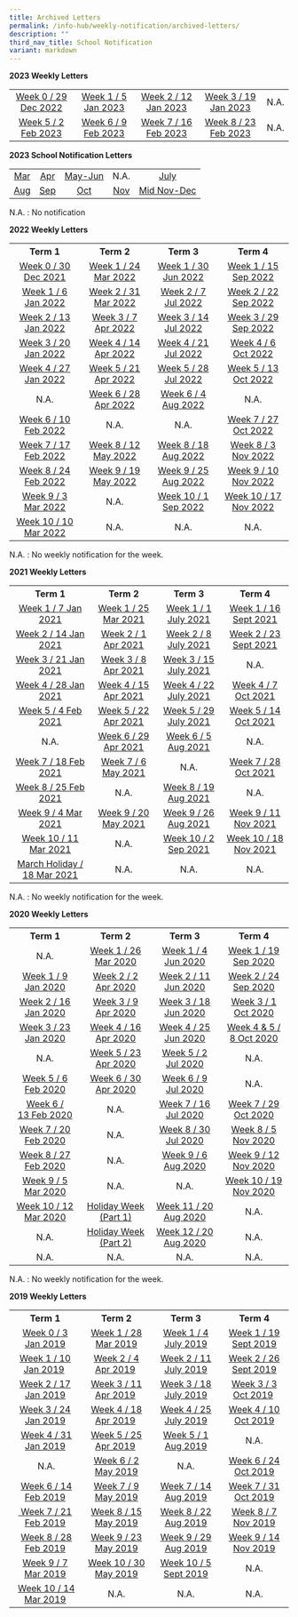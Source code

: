 ```yaml
---
title: Archived Letters
permalink: /info-hub/weekly-notification/archived-letters/
description: ""
third_nav_title: School Notification
variant: markdown
---
```

<p><strong>2023 Weekly Letters</strong></p>
<table>
<tbody>
<tr>
<td style="text-align: center;"><a href="https://drive.google.com/file/d/1VhV4Ac8Qwj_IzQXv0GEDmfUIHJJeitVu/view" target="_blank" rel="noopener">Week 0 / 29 Dec 2022</a></td>
<td style="text-align: center;"><a href="https://drive.google.com/file/d/1a8TDiUnzCCI-fdP3HCSuhpFhuguGiI5g/view" target="_blank" rel="noopener">Week 1 / 5 Jan 2023</a></td>
<td style="text-align: center;"><a href="https://drive.google.com/file/d/1labU3gWjR4goRjHlS2WUZly7-PDTVvk1/view" target="_blank" rel="noopener">Week 2 / 12 Jan 2023</a></td>
<td style="text-align: center;"><a href="https://drive.google.com/file/d/1kD16HdTrCLbSh-lpa_fSEf2UM57tb6KO/view?usp=sharing" target="_blank" rel="noopener">Week 3 / 19 Jan 2023</a></td>
<td style="text-align: center;">N.A.</td>
</tr>
<tr>
<td style="text-align: center;"><a href="https://drive.google.com/file/d/1gEbGsqJ6yWB4P009-vGmnR3xtc95pS5F/view?usp=sharing" target="_blank" rel="noopener">Week 5 / 2 Feb 2023</a></td>
<td style="text-align: center;"><a href="https://drive.google.com/file/d/1vd6CqUsPqAs2BTOVTkFP-8qHYLZABS74/view?usp=sharing" target="_blank" rel="noopener">Week 6 / 9 Feb 2023</a></td>
<td style="text-align: center;"><a href="https://drive.google.com/file/d/11oSj-tIHEfnyqgtRAxdd5EOcsXfUtnYu/view?usp=sharing" target="_blank" rel="noopener">Week 7 / 16 Feb 2023</a></td>
	<td style="text-align: center;"><a href="https://drive.google.com/file/d/1UzpI6nAMpbrUWAVSzvFN-3UxThk62nD0/view?usp=sharing" target="_blank" rel="noopener">Week 8 / 23 Feb 2023</a></td>
	<td style="text-align: center;">N.A.</td>
</tr>
</tbody>
</table>
<p><strong>2023 School Notification Letters</strong></p>
<table>
<tbody>
<tr>
<td style="text-align: center;"><a href="https://drive.google.com/file/d/1dMsDNeDEjSH2KcLJrSZlxHvzyySnPl8O/view?usp=sharing" target="_blank" rel="noopener">Mar</a></td>
<td style="text-align: center;"><a href="https://drive.google.com/file/d/1IONuFpxGe6Vn5x6ED0dhoWCyLfdwrQVs/view?usp=sharing" target="_blank" rel="noopener">Apr</a></td>
	<td style="text-align: center;"><a href="https://drive.google.com/file/d/1lKZrAmMfbobuoqOt66niP3RymsVsY3N8/view?usp=sharing" target="_blank" rel="noopener">May-Jun</a></td>
<td style="text-align: center;">N.A.</td>
<td style="text-align: center;"><a href="https://drive.google.com/file/d/13aD3uoR-PNO8AqlLOUFjAg2Q1gBcxHaE/view?usp=sharing" target="_blank" rel="noopener">July</a></td>
	</tr><tr>
<td style="text-align: center;"><a href="https://drive.google.com/file/d/1VNuOM5mIhTnpU1KMQKP9dd5r6hfpoOzp/view?usp=sharing" target="_blank" rel="noopener">Aug</a></td>
<td style="text-align: center;"><a href="https://drive.google.com/file/d/1PbbguhgRygH0rRAVL4g2BXiOPPakAi9C/view?usp=sharing" target="_blank" rel="noopener">Sep</a></td>
<td style="text-align: center;"><a href="https://drive.google.com/file/d/1fIivh93d45Gj8UCLNOjsA5DPVuGX7c8G/view?usp=sharing" target="_blank" rel="noopener">Oct</a></td>
	<td style="text-align: center;"><a href="https://drive.google.com/file/d/17yUvF2Cw8Qur93_IHvlI2OVs2nSj4j8e/view?usp=sharing" target="_blank" rel="noopener">Nov</a></td>
<td style="text-align: center;"><a href="https://drive.google.com/file/d/1c35yUD65BfJMxEh0hQWYab7-nxn2V1LV/view?usp=sharing" target="_blank" rel="noopener">Mid Nov-Dec</a></td>
	</tr>
</tbody>
</table>
<p>N.A. : No notification</p>
<p></p>
<p><strong>2022 Weekly Letters</strong></p>
<table>
<tbody>
<tr>
<th style="text-align: center;">Term 1</th>
<th style="text-align: center;">Term 2</th>
<th style="text-align: center;">Term 3</th>
<th style="text-align: center;">Term 4</th>
</tr>
<tr>
<td style="text-align: center;"><a href="https://drive.google.com/file/d/1KCcblnosz22n5xrLbWgRAyMx-royuc3X/view?usp=sharing" target="_blank" rel="noopener">Week 0 / 30 Dec 2021</a></td>
<td style="text-align: center;"><a href="https://drive.google.com/file/d/1J7azTXsOjMLtAeObW8ixs-R3vU02_Oa4/view?usp=sharing" target="_blank" rel="noopener">Week 1 / 24 Mar 2022</a></td>
<td style="text-align: center;"><a href="https://drive.google.com/file/d/1lColgWgO9rRLj1zuS1unt0Nj-wUbNQ0A/view?usp=sharing" target="_blank" rel="noopener">Week 1 / 30 Jun 2022</a></td>
<td style="text-align: center;"><a href="https://drive.google.com/file/d/17N_3m8Qd2V6DFGHUm8ZvuIdiGNfeduBo/view?usp=sharing" target="_blank" rel="noopener">Week 1 / 15 Sep 2022</a></td>
</tr>
<tr>
<td style="text-align: center;"><a href="https://drive.google.com/file/d/1km4JuuAx8Ed4j9UtBRQZS6aKd-nm_xfz/view?usp=sharing" target="_blank" rel="noopener">Week 1 / 6 Jan 2022</a></td>
<td style="text-align: center;"><a href="https://drive.google.com/file/d/1ef8JyeYzIMyvCkm-zB9_R_fiRGQH4Hmt/view?usp=sharing" target="_blank" rel="noopener">Week 2 / 31 Mar 2022</a></td>
<td style="text-align: center;"><a href="https://drive.google.com/file/d/1iOKlTzzNgJGdelqeQFjyhqfiBmRZs6uS/view?usp=sharing" target="_blank" rel="noopener">Week 2 / 7 Jul 2022</a></td>
<td style="text-align: center;"><a href="https://drive.google.com/file/d/1HAF1SzGXN950aQfRIF6DSolrvpXIRT6H/view?usp=sharing" target="_blank" rel="noopener">Week 2 / 22 Sep 2022</a></td>
</tr>
<tr>
<td style="text-align: center;"><a href="https://drive.google.com/file/d/1RK2kdOrpEnl5xaJUWYKeS-WNwsFZT0Sk/view?usp=sharing" target="_blank" rel="noopener">Week 2 / 13 Jan 2022</a></td>
<td style="text-align: center;"><a href="https://drive.google.com/file/d/1M32Y0J-RTII54cjZ55xV33-YnzPUx5Oq/view?usp=sharing" target="_blank" rel="noopener">Week 3 / 7 Apr 2022</a></td>
<td style="text-align: center;"><a href="https://drive.google.com/file/d/1ehuZu_OCT5gEG-XDpYLv5Qfztwz7KaO2/view?usp=sharing" target="_blank" rel="noopener">Week 3 / 14 Jul 2022</a></td>
<td style="text-align: center;"><a href="https://drive.google.com/file/d/1ivQWX_UfIoX_HhF8Vg-2adccgPEYISBZ/view?usp=sharing" target="_blank" rel="noopener">Week 3 / 29 Sep 2022</a></td>
</tr>
<tr>
<td style="text-align: center;"><a href="https://drive.google.com/file/d/1l3n8yUZE85_Lu7i0lONzUh3-MY06_lj6/view?usp=sharing" target="_blank" rel="noopener">Week 3 / 20 Jan 2022</a></td>
<td style="text-align: center;"><a href="https://drive.google.com/file/d/1K1zN9cDdYfl8L0T9LXf5GChQNbiNNyGl/view?usp=sharing" target="_blank" rel="noopener">Week 4 / 14 Apr 2022</a></td>
<td style="text-align: center;"><a href="https://drive.google.com/file/d/18vxVHKOTFKx37kaVX6pElRzVmIscd0Kq/view?usp=sharing" target="_blank" rel="noopener">Week 4 / 21 Jul 2022</a></td>
<td style="text-align: center;"><a href="https://drive.google.com/file/d/1FLxQE-PqOE21XXXeneOzarRJkoWZLfQp/view?usp=sharing" target="_blank" rel="noopener">Week 4 / 6 Oct 2022</a></td>
</tr>
<tr>
<td style="text-align: center;"><a href="https://drive.google.com/file/d/13fmxNzAqtHlgqjDUQ_7mNMHU33pd9zx8/view?usp=sharing" target="_blank" rel="noopener">Week 4 / 27 Jan 2022</a></td>
<td style="text-align: center;"><a href="https://drive.google.com/file/d/1iDZm4uUd5bQQUuhs_Si74-x7LHu_QllL/view?usp=sharing" target="_blank" rel="noopener">Week 5 / 21 Apr 2022</a></td>
<td style="text-align: center;"><a href="https://drive.google.com/file/d/1r54PDng_d8JHeW3ECL6pboyZjARhnUns/view?usp=sharing" target="_blank" rel="noopener">Week 5 / 28 Jul 2022</a></td>
<td style="text-align: center;"><a href="https://drive.google.com/file/d/1pv0P0DMqKiKPi77emgHQ1jznhSC42R11/view?usp=sharing" target="_blank" rel="noopener">Week 5 / 13 Oct 2022</a></td>
</tr>
<tr>
<td style="text-align: center;">N.A.</td>
<td style="text-align: center;"><a href="https://drive.google.com/file/d/1akIJ5cAis8HLBTuMwpe6u7QbrKZstd7U/view?usp=sharing" target="_blank" rel="noopener">Week 6 / 28 Apr 2022</a></td>
<td style="text-align: center;"><a href="https://drive.google.com/file/d/1M6UlwSfHAQUvkmgkcIiCoru-XgGWzYuS/view?usp=sharing" target="_blank" rel="noopener">Week 6 / 4 Aug 2022</a></td>
<td style="text-align: center;">N.A.</td>
</tr>
<tr>
<td style="text-align: center;"><a href="https://drive.google.com/file/d/1eaPKrEu8CmbIx7TwTH2ARAdwIXYDamKS/view?usp=sharing" target="_blank" rel="noopener">Week 6 / 10 Feb 2022</a></td>
<td style="text-align: center;">N.A.</td>
<td style="text-align: center;">N.A.</td>
<td style="text-align: center;"><a href="https://drive.google.com/file/d/1S-BVeIwsRAbKLp0oseKPokDCwNV4ty2n/view?usp=sharing" target="_blank" rel="noopener">Week 7 / 27 Oct 2022</a></td>
</tr>
<tr>
<td style="text-align: center;"><a href="https://drive.google.com/file/d/1zQX4QIwNQk2jSbpKXqufP2XGeXXf88Ld/view?usp=sharing" target="_blank" rel="noopener">Week 7 / 17 Feb 2022</a></td>
<td style="text-align: center;"><a href="https://drive.google.com/file/d/1mH7SJgNKiBl0jRsAx0fAL6QiU8m1DUJq/view?usp=sharing" target="_blank" rel="noopener">Week 8 / 12 May 2022</a></td>
<td style="text-align: center;"><a href="https://drive.google.com/file/d/1Ujz8KibUbp3IrXy9bXpn4UxjOBkmoBc2/view?usp=sharing" target="_blank" rel="noopener">Week 8 / 18 Aug 2022</a></td>
<td style="text-align: center;"><a href="https://drive.google.com/file/d/1TC-0J6EgosBkacPHn5KXxWWQG0nc8xnT/view?usp=sharing" target="_blank" rel="noopener">Week 8 / 3 Nov 2022</a></td>
</tr>
<tr>
<td style="text-align: center;"><a href="https://drive.google.com/file/d/1hO4vRPg1WPpyaNCmHe3mIVjn3oTeRrFz/view?usp=sharing" target="_blank" rel="noopener">Week 8 / 24 Feb 2022</a></td>
<td style="text-align: center;"><a href="https://drive.google.com/file/d/1BmqzeEqNgdqhWK4-PyJRaHlnwQBl7NkF/view?usp=sharing" target="_blank" rel="noopener">Week 9 / 19 May 2022</a></td>
<td style="text-align: center;"><a href="https://drive.google.com/file/d/16EXP8k9aLSxNTi-DlLcqpIpGXj2Y2q4x/view?usp=sharing" target="_blank" rel="noopener">Week 9 / 25 Aug 2022</a></td>
<td style="text-align: center;"><a href="https://drive.google.com/file/d/1mY8SrtNXgfYVcXKzEEPYsIRbWUEuRQzH/view?usp=sharing" target="_blank" rel="noopener">Week 9 / 10 Nov 2022</a><br><u></u></td>
</tr>
<tr>
<td style="text-align: center;"><a href="https://drive.google.com/file/d/18yMRDho90jjr3CKzJzePdWKshYwJKOuv/view?usp=sharing" target="_blank" rel="noopener">Week 9 / 3 Mar 2022</a></td>
<td style="text-align: center;">N.A.</td>
<td style="text-align: center;"><a href="https://drive.google.com/file/d/1cgtVuotkaIRD_RjqM_YErM5cTh7IhRQH/view?usp=sharing" target="_blank" rel="noopener">Week 10 / 1 Sep 2022</a></td>
<td style="text-align: center;"><a href="https://drive.google.com/file/d/1Jn1CIIZ6WW_RxAe8thUCMBeDt_t5P4Io/view?usp=sharing" target="_blank" rel="noopener">Week 10 / 17 Nov 2022</a></td>
</tr>
<tr>
<td style="text-align: center;"><a href="https://drive.google.com/file/d/1sm_hhg2VcI9GgNZzaLz9crlgpFmmIxvP/view?usp=sharing" target="_blank" rel="noopener">Week 10 / 10 Mar 2022</a></td>
<td style="text-align: center;">N.A.</td>
<td style="text-align: center;">N.A.</td>
<td style="text-align: center;">N.A.</td>
</tr>
</tbody>
</table>
<p>N.A. : No weekly notification for the week.</p>
<p></p>
<strong>2021 Weekly Letters</strong>
<div>
<table>
<tbody>
<tr>
<th style="text-align: center;">Term 1</th>
<th style="text-align: center;">Term 2</th>
<th style="text-align: center;">Term 3</th>
<th style="text-align: center;">Term 4</th>
</tr>
<tr>
<td style="text-align: center;"><a href="https://drive.google.com/file/d/1TwDjUehKiOJGsphIW_Jy_RMGvTMH8K8G/view?usp=sharing" target="_blank" rel="noopener">Week 1 / 7 Jan 2021</a></td>
<td style="text-align: center;"><a href="https://drive.google.com/file/d/1lE411ytkYnBVk4o2P_-CnIgc4Tufsa6W/view?usp=sharing" target="_blank" rel="noopener">Week 1 / 25 Mar 2021</a></td>
<td style="text-align: center;"><a href="https://drive.google.com/file/d/1D2Rbcan_4H2KXBuRsxOkc5v1dp0pSpcl/view?usp=sharing" target="_blank" rel="noopener">Week 1 / 1 July 2021</a></td>
<td style="text-align: center;"><a href="https://drive.google.com/file/d/1Fx98J08Chx1TISZIbJa3IQMchvRi0_sN/view?usp=sharing" target="_blank" rel="noopener">Week 1 / 16 Sept 2021</a></td>
</tr>
<tr>
<td style="text-align: center;"><a href="https://drive.google.com/file/d/1xVPdbmD1YFhU6UcdjcYhl-GKuxvzn9WN/view?usp=sharing" target="_blank" rel="noopener">Week 2 / 14 Jan 2021</a></td>
<td style="text-align: center;"><a href="https://drive.google.com/file/d/1hJEVy33E0T3yiqNZiRAk-WJZpyETeoZt/view?usp=sharing" target="_blank" rel="noopener">Week 2 / 1 Apr 2021</a></td>
<td style="text-align: center;"><a href="https://drive.google.com/file/d/19_W2ujum6MOC3f_r9zryIXxFas4RaPs4/view?usp=sharing" target="_blank" rel="noopener">Week 2 / 8 July 2021</a></td>
<td style="text-align: center;"><a href="https://drive.google.com/file/d/1Sb1gquU87MVwhVhv1cCdHyheZdgijVKQ/view?usp=sharing" target="_blank" rel="noopener">Week 2 / 23 Sept 2021</a></td>
</tr>
<tr>
<td style="text-align: center;"><a href="https://drive.google.com/file/d/1_LLK6lrVsQLGVdRtCCM7wiSdgcyBWfLE/view?usp=sharing" target="_blank" rel="noopener">Week 3 / 21 Jan 2021</a></td>
<td style="text-align: center;"><a href="https://drive.google.com/file/d/19kPDEziR9SvjAhCQow66qA-Bmt-VUqeK/view?usp=sharing" target="_blank" rel="noopener">Week 3 / 8 Apr 2021</a></td>
<td style="text-align: center;"><a href="https://drive.google.com/file/d/1pLqqLvCzpTXqcJhoZY_W-LJgslu1xJpe/view?usp=sharing" target="_blank" rel="noopener">Week 3 / 15 July 2021</a></td>
<td style="text-align: center;">N.A.</td>
</tr>
<tr>
<td style="text-align: center;"><a href="https://drive.google.com/file/d/19HZfdZKjtgR68GhzvoshzouJGrY1lS9K/view?usp=sharing" target="_blank" rel="noopener">Week 4 / 28 Jan 2021</a></td>
<td style="text-align: center;"><a href="https://drive.google.com/file/d/1oQeKwEK9ukZb07sC8GHILv6HYC-Q1kVd/view?usp=sharing" target="_blank" rel="noopener">Week 4 / 15 Apr 2021</a></td>
<td style="text-align: center;"><a href="https://drive.google.com/file/d/1NjbszmKpbY8SOaV46u8U2mILykqxLBVj/view?usp=sharing" target="_blank" rel="noopener">Week 4 / 22 July 2021</a></td>
<td style="text-align: center;"><a href="https://drive.google.com/file/d/1Lf3bYnQDa58dv9AaaCpaunx_ofGfsCVy/view?usp=sharing" target="_blank" rel="noopener">Week 4 / 7 Oct 2021</a></td>
</tr>
<tr>
<td style="text-align: center;"><a href="https://drive.google.com/file/d/1Kl_4m_f-v-vkJA9hJyb2Io2EWqdPegKT/view?usp=sharing" target="_blank" rel="noopener">Week 5 / 4 Feb 2021</a></td>
<td style="text-align: center;"><a href="https://drive.google.com/file/d/1_s5km5dd-OSzKSH2RXZLvkHcbdXW076N/view?usp=sharing" target="_blank" rel="noopener">Week 5 / 22 Apr 2021</a></td>
<td style="text-align: center;"><a href="https://drive.google.com/file/d/1Im1vX24qVyRJ3hfYMlpnfSU36krunsCX/view?usp=sharing" target="_blank" rel="noopener">Week 5 / 29 July 2021</a></td>
<td style="text-align: center;"><a href="https://drive.google.com/file/d/1eBvJOI06pqcgDw_N2pn2u15y5pxkjMJH/view?usp=sharing" target="_blank" rel="noopener">Week 5 / 14 Oct 2021</a></td>
</tr>
<tr>
<td style="text-align: center;">N.A.</td>
<td style="text-align: center;"><a href="https://drive.google.com/file/d/1ovbWKUNgN5iWAJ0VhEkE5fTSBuWZEvK1/view?usp=sharing" target="_blank" rel="noopener">Week 6 / 29 Apr 2021</a></td>
<td style="text-align: center;"><a href="https://drive.google.com/file/d/1Wb9gCRTkfQ-PQcXwNixH6I_Ws3zKJtiG/view?usp=sharing" target="_blank" rel="noopener">Week 6 / 5 Aug 2021</a></td>
<td style="text-align: center;">N.A.</td>
</tr>
<tr>
<td style="text-align: center;"><a href="https://drive.google.com/file/d/1l6wu8PuKUB-a_OrnWgbBEkpjb9xTZmFP/view?usp=sharing" target="_blank" rel="noopener">Week 7 / 18 Feb 2021</a></td>
<td style="text-align: center;"><a href="https://drive.google.com/file/d/1yfS3zqVfbyHTbuWr-7GeHOJc4dG3zSbg/view?usp=sharing" target="_blank" rel="noopener">Week 7 / 6 May 2021</a></td>
<td style="text-align: center;">N.A.</td>
<td style="text-align: center;"><a href="https://drive.google.com/file/d/1BhCsr_DGOU1TGt3jKbc2G0JVvbHVUV7G/view?usp=sharing" target="_blank" rel="noopener">Week 7 / 28 Oct 2021</a></td>
</tr>
<tr>
<td style="text-align: center;"><a href="https://drive.google.com/file/d/1a2GBI6pEE-VQlTaysVrrAfAuF5ZcaSNn/view?usp=sharing" target="_blank" rel="noopener">Week 8 / 25 Feb 2021</a></td>
<td style="text-align: center;">N.A.</td>
<td style="text-align: center;"><a href="https://drive.google.com/file/d/1OI3AibAJKvN6a4fJSgKGE_BefBlaY0gz/view?usp=sharing" target="_blank" rel="noopener">Week 8 / 19 Aug 2021</a></td>
<td style="text-align: center;">N.A.</td>
</tr>
<tr>
<td style="text-align: center;"><a href="https://drive.google.com/file/d/1jbwubXcoqQ_5NCaWSf77U3HLyTLdQllo/view?usp=sharing" target="_blank" rel="noopener">Week 9 / 4 Mar 2021</a></td>
<td style="text-align: center;"><a href="https://drive.google.com/file/d/1csOSh-rTDZLlNPsjvbAzmQ0EzxpV20Ff/view?usp=sharing" target="_blank" rel="noopener">Week 9 / 20 May 2021</a></td>
<td style="text-align: center;"><a href="https://drive.google.com/file/d/15j2Z6Nnt1__ziq4WIiP-58-L-JxVZ1gK/view?usp=sharing" target="_blank" rel="noopener">Week 9 / 26 Aug 2021</a></td>
<td style="text-align: center;"><a href="https://drive.google.com/file/d/1fb3aB8CP0H5c1TF2FG-pB6uadNPfLy7s/view?usp=sharing" target="_blank" rel="noopener">Week 9 / 11 Nov 2021</a><br><u></u></td>
</tr>
<tr>
<td style="text-align: center;"><a href="https://drive.google.com/file/d/11tuHB07gMyLc5J8EhhuhY4yJaz1dFaRO/view?usp=sharing" target="_blank" rel="noopener">Week 10 / 11 Mar 2021</a></td>
<td style="text-align: center;">N.A.</td>
<td style="text-align: center;"><a href="https://drive.google.com/file/d/1xCMvMVugHxJ6_WF6ToMxhVgiQl9PwLqy/view?usp=sharing" target="_blank" rel="noopener">Week 10 / 2 Sep 2021</a></td>
<td style="text-align: center;"><a href="https://drive.google.com/file/d/1Zn_0BqPHogryvgvuy1bNQgz5z8GVRzVS/view?usp=sharing" target="_blank" rel="noopener">Week 10 / 18 Nov 2021</a></td>
</tr>
<tr>
<td style="text-align: center;"><a href="https://drive.google.com/file/d/1kGKv-peW11gE8xMFFh3NhoavWtuOOCFc/view?usp=sharing" target="_blank" rel="noopener">March Holiday / 18 Mar 2021</a></td>
<td style="text-align: center;">N.A.</td>
<td style="text-align: center;">N.A.</td>
<td style="text-align: center;">N.A.</td>
</tr>
</tbody>
</table>
<p>N.A. : No weekly notification for the week.</p>
</div>
<p></p>
<strong>2020 Weekly Letters</strong>
<div>
<table>
<tbody>
<tr>
<th style="text-align: center;">Term 1</th>
<th style="text-align: center;">Term 2</th>
<th style="text-align: center;">Term 3</th>
<th style="text-align: center;">Term 4</th>
</tr>
<tr>
<td style="text-align: center;">N.A.</td>
<td style="text-align: center;"><a href="https://drive.google.com/file/d/1LVadMYwbhX4diTSBm1CVKefxCJG1V16R/view?usp=sharing" target="">Week 1 / 26 Mar 2020</a></td>
<td style="text-align: center;"><a href="https://drive.google.com/file/d/1ygxjr2dFK2sisQ0G-niDEZuStuk_zENz/view?usp=sharing" target="">Week 1 / 4 Jun 2020</a></td>
<td style="text-align: center;"><a href="https://drive.google.com/file/d/1-RVJ6ow-NquF_SBUbyu8KZnWPfWv1Zqx/view?usp=sharing" target="">Week 1 / 19 Sep 2020</a></td>
</tr>
<tr>
<td style="text-align: center;"><a href="https://drive.google.com/file/d/1j1SEoRClGz9NzlfZ3QFmsdrwbSQh1edK/view?usp=sharing" target="">Week 1 / 9 Jan 2020</a></td>
<td style="text-align: center;"><a href="https://drive.google.com/file/d/18b8_9VRr26v2pgpV1i-DwjlyBJtbBS77/view?usp=sharing" target="">Week 2 / 2 Apr 2020</a></td>
<td style="text-align: center;"><a href="https://drive.google.com/file/d/1yRXus9YMYPHbJ_bUsWtN-3hF9lBeRHCG/view?usp=sharing" target="">Week 2 / 11 Jun 2020</a></td>
<td style="text-align: center;"><a href="https://drive.google.com/file/d/1ScW3gkIQbJOIdHiPqfsgi824Ible3ifV/view?usp=sharing" target="">Week 2 / 24 Sep 2020</a></td>
</tr>
<tr>
<td style="text-align: center;"><a href="https://drive.google.com/file/d/1qr1S13x2qQaRz6lMuOwa3Gg1WCHRfnp2/view?usp=sharing" target="">Week 2 / 16 Jan 2020</a></td>
<td style="text-align: center;"><a href="https://drive.google.com/file/d/1uRZh5AtcJaXvKfKQKjbVNBBv3cs4oHH0/view?usp=sharing" target="">Week 3 / 9 Apr 2020</a></td>
<td style="text-align: center;"><a href="https://drive.google.com/file/d/1sYgGn5wsm5SYbFoXRRGzNtPQXVerPRu8/view?usp=sharing" target="">Week 3 / 18 Jun 2020</a></td>
<td style="text-align: center;"><a href="https://drive.google.com/file/d/17ox09M_cB8b5ODebPFT1iGJlItogdxWn/view?usp=sharing" target="">Week 3 / 1 Oct 2020</a></td>
</tr>
<tr>
<td style="text-align: center;"><a href="https://drive.google.com/file/d/1vvHN51wSc7ZGsoCMKg1Kbr2UKhAkxeJf/view?usp=sharing" target="">Week 3 / 23 Jan 2020</a></td>
<td style="text-align: center;"><a href="https://drive.google.com/file/d/1FiLKG4MZNq5N3d2FN1iNiC1vfSpZKSgv/view?usp=sharing" target="">Week 4 / 16 Apr 2020</a></td>
<td style="text-align: center;"><a href="https://drive.google.com/file/d/1ABduO2L0ip-tS9aQmg50J57U1TwlTRsW/view?usp=sharing" target="">Week 4 / 25 Jun 2020</a></td>
<td style="text-align: center;"><a href="https://drive.google.com/file/d/1oaj63htXcagOdr7mH7n3WL7YLP9jF588/view?usp=sharing" target="">Week 4 &amp; 5 / 8 Oct 2020</a></td>
</tr>
<tr>
<td style="text-align: center;">N.A.</td>
<td style="text-align: center;"><a href="https://drive.google.com/file/d/1Cq4k2zF65DgqIWgLFqVUvjqRsza7-0ZJ/view?usp=sharing" target="">Week 5 / 23 Apr 2020</a></td>
<td style="text-align: center;"><a href="https://drive.google.com/file/d/1ZAMoVwpqjkP-AAO9C0Ey3fcKb0DDyiJg/view?usp=sharing" target="">Week 5 / 2 Jul 2020</a></td>
<td style="text-align: center;">N.A.</td>
</tr>
<tr>
<td style="text-align: center;"><a href="https://drive.google.com/file/d/1LaBem8mNhEbXemKtVMuKzghLKOWmPPXs/view?usp=sharing" target="">Week 5 / 6 Feb 2020</a></td>
<td style="text-align: center;"><a href="https://drive.google.com/file/d/1HWfDcdv20Y8GPApg2Q46XwYjNYqgvXRo/view?usp=sharing" target="">Week 6 / 30 Apr 2020</a></td>
<td style="text-align: center;"><a href="https://drive.google.com/file/d/1O9si7kuE1-HWIITi6fBYTom-g_-akOnB/view?usp=sharing" target="">Week 6 / 9 Jul 2020</a></td>
<td style="text-align: center;">N.A.</td>
</tr>
<tr>
<td style="text-align: center;"><a href="https://drive.google.com/file/d/19zLY8ipAAhUsaw-ovQTREaMwRwAX9jmF/view?usp=sharing" target="">Week 6 / 13&nbsp;Feb 2020</a></td>
<td style="text-align: center;">N.A.</td>
<td style="text-align: center;"><a href="https://drive.google.com/file/d/1-LudVSr62QNmvw_1m3fhEMMGymcMLnsY/view?usp=sharing" target="">Week 7 / 16 Jul 2020</a></td>
<td style="text-align: center;"><a href="https://drive.google.com/file/d/18cYX4CuPml400JXEldQlDVvNVqUu253N/view?usp=sharing" target="">Week 7 / 29 Oct 2020</a></td>
</tr>
<tr>
<td style="text-align: center;"><a href="https://drive.google.com/file/d/1Wt_nJO5fUZIyDqMJWrzTDyDW_HDGz2T0/view?usp=sharing" target="">Week 7 / 20 Feb 2020</a></td>
<td style="text-align: center;">N.A.</td>
<td style="text-align: center;"><a href="https://drive.google.com/file/d/1U0c-gv-boO7qDDiSQ96-0I0nvYLz-CUm/view?usp=sharing" target="">Week 8 / 30 Jul 2020</a></td>
<td style="text-align: center;"><a href="https://drive.google.com/file/d/1wqnj6CRUHI5lMZTRuip80oM3EHBtV1bR/view?usp=sharing" target="">Week 8 / 5 Nov 2020</a></td>
</tr>
<tr>
<td style="text-align: center;"><a href="https://drive.google.com/file/d/1N4cJPcCnnWFvSZzh5e7xkOs3JZlB8pmo/view?usp=sharing" target="">Week 8 / 27 Feb 2020</a></td>
<td style="text-align: center;">N.A.</td>
<td style="text-align: center;"><a href="https://drive.google.com/file/d/1ynGWyCL7hSs0RusTkZA9KDjd8e7EdxtO/view?usp=sharing" target="">Week 9 / 6 Aug 2020</a></td>
<td style="text-align: center;"><a href="https://drive.google.com/file/d/1b6r320-ZkAqNv5zabd5_jhrURFhUlNiF/view?usp=sharing" target="">Week 9 / 12 Nov 2020</a><br><u></u></td>
</tr>
<tr>
<td style="text-align: center;"><a href="https://drive.google.com/file/d/1ScsT-vzulegX7ianeYzx77DAUlpFqWT6/view?usp=sharing" target="">Week 9 / 5 Mar 2020</a></td>
<td style="text-align: center;">N.A.</td>
<td style="text-align: center;">N.A.</td>
<td style="text-align: center;"><a href="https://drive.google.com/file/d/1sMUXNqr_UBEN69eU_rbn8dYuBIAzkHKW/view?usp=sharing" target="">Week 10 / 19 Nov 2020</a></td>
</tr>
<tr>
<td style="text-align: center;"><a href="https://drive.google.com/file/d/1_QwKgThEsPH_ar6g1bCs3CQsxUKfumQB/view?usp=sharing" target="">Week 10 / 12 Mar 2020</a></td>
<td style="text-align: center;"><a href="https://drive.google.com/file/d/1f78MjAb6fQ26OtE3uHrW1Ad9s84YFtcu/view?usp=sharing" target="">Holiday Week (Part 1)</a></td>
<td style="text-align: center;"><a href="https://drive.google.com/file/d/1zpfu9LhKGTFTnjK-UZaXVwBRnz_DVA8A/view?usp=sharing" target="">Week 11 / 20 Aug 2020</a></td>
<td style="text-align: center;">N.A.</td>
</tr>
<tr>
<td style="text-align: center;">N.A.</td>
<td style="text-align: center;"><a href="https://drive.google.com/file/d/1_dxGmmg2kCrJ0h3zzqJJiMbOUMj_vm3M/view?usp=sharing" target="">Holiday Week (Part 2)</a></td>
<td style="text-align: center;"><a href="https://drive.google.com/file/d/1-syj3b3Gyt1k-l3SEpdz809UXVTlChjR/view?usp=sharing" target="">Week 12 / 20 Aug 2020</a></td>
<td style="text-align: center;">N.A.</td>
</tr>
<tr>
<td style="text-align: center;">N.A.</td>
<td style="text-align: center;">N.A.</td>
<td style="text-align: center;">N.A.</td>
<td style="text-align: center;">N.A.</td>
</tr>
</tbody>
</table>
<p>N.A. : No weekly notification for the week.</p>
</div>
<p></p>
<strong>2019 Weekly Letters</strong>
<div>
<table>
<tbody>
<tr>
<th style="text-align: center;">Term 1</th>
<th style="text-align: center;">Term 2</th>
<th style="text-align: center;">Term 3</th>
<th style="text-align: center;">Term 4</th>
</tr>
<tr>
<td style="text-align: center;"><a href="https://drive.google.com/drive/folders/1sEcMuDeQQqKugW8fL4LXv_m_LzlNqsGi?usp=sharing" target="">Week 0 / 3 Jan 2019</a>
</td>
<td style="text-align: center;"><a href="https://drive.google.com/file/d/1PGAMKTkQdKjKZTWnFwvdVvjr_MmZhXdt/view?usp=sharing" target="">Week 1 / 28 Mar 2019</a></td>
<td style="text-align: center;"><a href="https://drive.google.com/file/d/1z298xYfN-kb_WzuptC3rGCmHm1Fi01fN/view?usp=sharing" target="">Week 1 / 4 July 2019</a><u></u></td>
<td style="text-align: center;"><a href="https://drive.google.com/file/d/1jyuZwKpUNTPJN26lXT2ervoWcMFRPWHp/view?usp=sharing" target="">Week 1 / 19 Sept 2019</a></td>
</tr>
<tr>
<td style="text-align: center;"><a href="https://drive.google.com/file/d/1Zn-EhyjT1V6sUieP6JhRoE4JzN3gW2JQ/view?usp=sharing" target="">Week 1 / 10 Jan 2019</a>&nbsp;</td>
<td style="text-align: center;"><a href="https://drive.google.com/file/d/1HYmcJKLhnr0CFCAI2KaDeIHlxJxx9wou/view?usp=sharing" target="">Week 2 / 4 Apr 2019</a>&nbsp;</td>
<td style="text-align: center;"><a href="https://drive.google.com/file/d/1d418SbzBvw3CcW9mcX2-IrzM9niHX66O/view?usp=sharing" target="">Week 2 / 11 July 2019</a></td>
<td style="text-align: center;"><a href="https://drive.google.com/file/d/1Wb5v_oH2k4-LVX393-38PlCyzlkrfwYz/view?usp=sharing" target="">Week 2 / 26 Sept 2019</a></td>
</tr>
<tr>
<td style="text-align: center;"><a href="https://drive.google.com/file/d/1AKl0gC0NdtU6xL__wHGu8dWuBfVDYbjA/view?usp=sharing" target="">Week 2 / 17 Jan 2019</a><u></u></td>
<td style="text-align: center;"><a href="https://drive.google.com/file/d/1NnPAD6xVuCc82RtFfapdnZrETWZgBekv/view?usp=sharing" target="">Week 3 / 11 Apr 2019</a>&nbsp;</td>
<td style="text-align: center;"><a href="https://drive.google.com/file/d/1ERPvi57Yql-HBBofMTF7xjP0H3AVNblK/view?usp=sharing" target="">Week 3 / 18 July 2019</a><u></u></td>
<td style="text-align: center;"><a href="https://drive.google.com/file/d/1gOF52ijSisGVl3X0ygVgVxZVRCYBl4ew/view?usp=sharing" target="">Week 3 / 3 Oct 2019</a>&nbsp;</td>
</tr>
<tr>
<td style="text-align: center;"><a href="https://drive.google.com/file/d/1i9KzMyAtgJ_ru2HVjwvxTKZkv2HKwWOo/view?usp=sharing" target="">Week 3 / 24 Jan 2019</a></td>
<td style="text-align: center;"><a href="https://drive.google.com/file/d/1oKwB3TGi8-PjE6AhUwngpNDRH02Kb2iy/view?usp=sharing" target="">Week 4 / 18 Apr 2019</a>&nbsp;</td>
<td style="text-align: center;"><a href="https://drive.google.com/file/d/1eo2w-fpT2Ydgh9hpEl9pLvqtu5wvCfz6/view?usp=sharing" target="">Week 4 / 25 July 2019</a></td>
<td style="text-align: center;"><a href="https://drive.google.com/file/d/16X8bo72nn31rrm4BUqLq_nYqJuCPwFGW/view?usp=sharing" target="">Week 4 / 10 Oct 2019</a></td>
</tr>
<tr>
<td style="text-align: center;">&nbsp;<a href="https://drive.google.com/file/d/1B6pBGCB9rBtRlrkcfQnNuxWewJOJx6PM/view?usp=sharing" target="">Week 4 / 31 Jan 2019</a></td>
<td style="text-align: center;"><a href="https://drive.google.com/file/d/1t8kkNvqiJCBuxzYT0_yjGe2rDzA9Z0Dv/view?usp=sharing" target="">Week 5 / 25 Apr 2019</a>&nbsp;</td>
<td style="text-align: center;"><a href="https://drive.google.com/file/d/1Kj-SYUIWqr59qy90G1UQlf9ZdsnFBsgI/view?usp=sharing" target="">Week 5 / 1 Aug 2019<u></u></a></td>
<td style="text-align: center;">N.A.</td>
</tr>
<tr>
<td style="text-align: center;">&nbsp;N.A.</td>
<td style="text-align: center;"><a href="https://drive.google.com/file/d/1bOH0GEKpkC5e7hyNJ-1u3BzgSmj3wz08/view?usp=sharing" target="">Week 6 / 2 May 2019</a></td>
<td style="text-align: center;">N.A.</td>
<td style="text-align: center;"><a href="https://drive.google.com/file/d/1lmzpC8i6j6_eLt9kGr-KEl49G5jntRtC/view?usp=sharing" target="">Week 6 / 24 Oct 2019</a></td>
</tr>
<tr>
<td style="text-align: center;">&nbsp;<a href="https://drive.google.com/file/d/1_kwOPMNM-CNGyEplQvA-16CfB8EiGWXn/view?usp=sharing" target="">Week 6 / 14 Feb 2019</a></td>
<td style="text-align: center;"><a href="https://drive.google.com/file/d/1TS9EkNuDgvBdv_oXrBISNweoLDB9ulo7/view?usp=sharing" target="">Week 7 / 9 May 2019</a></td>
<td style="text-align: center;"><a href="https://drive.google.com/file/d/1igv4beCmpOELtBqYyjDc8BIhTyUrDnOj/view?usp=sharing" target="">Week 7 / 14 Aug 2019</a></td>
<td style="text-align: center;"><a href="https://drive.google.com/file/d/1tpmvuXkA5x4mJi2CIglp1GVNiHrdZGtI/view?usp=sharing" target="">Week 7 / 31 Oct 2019</a></td>
</tr>
<tr>
<td style="text-align: center;"><a href="https://drive.google.com/file/d/1kFTtChFlCXNSHIce2NPdxd7uT6f99f8q/view?usp=sharing" target="">&nbsp;Week 7 / 21 Feb 2019</a></td>
<td style="text-align: center;"><a href="https://drive.google.com/drive/folders/1-Hurk8g08CbdT29Wae4AtEau7A6ZcZMg?usp=sharing" target="">Week 8 / 15 May 2019</a></td>
<td style="text-align: center;"><a href="https://drive.google.com/file/d/1BVh5275iFEAAJ1kMfNFG7v6WUDve_jQY/view?usp=sharing" target="">Week 8 / 22 Aug 2019</a></td>
<td style="text-align: center;"><a href="https://drive.google.com/file/d/1V8FLhsGCVt06Orjrq8dnoKv-w4zceNI5/view?usp=sharing" target="">Week 8 / 7 Nov 2019</a></td>
</tr>
<tr>
<td style="text-align: center;">&nbsp;<a href="https://drive.google.com/file/d/1SRt0QSLwCYMjXfF_er66UTFbAKHorqBi/view?usp=sharing" target="">Week 8 / 28 Feb 2019</a></td>
<td style="text-align: center;"><a href="https://drive.google.com/file/d/1zq4vC9dDJf8ryuu5A_VwtknlwRdTCSHC/view?usp=sharing" target="">Week 9 / 23 May 2019</a></td>
<td style="text-align: center;"><a href="https://drive.google.com/file/d/1PapuI1q3gEdzs_OhKA8FRZpU69KKC4N0/view?usp=sharing" target="">Week 9 / 29 Aug 2019</a></td>
<td style="text-align: center;"><a href="https://drive.google.com/file/d/1S3FT8Y0PgkmPPKymzINwCc9PeTuvvTPh/view?usp=sharing" target="">Week 9 / 14 Nov 2019</a><br><u></u></td>
</tr>
<tr>
<td style="text-align: center;"><a href="https://drive.google.com/file/d/12UlDj8Lm5oqns8mXA31Y47FEBtspZY97/view?usp=sharing" target="">Week 9 / 7 Mar 2019</a></td>
<td style="text-align: center;"><a href="https://drive.google.com/file/d/1f0aog1cuJm2IKNo9vmJLNnT9cpdeWnHN/view?usp=sharing" target="">Week 10 / 30 May 2019</a></td>
<td style="text-align: center;"><a href="https://drive.google.com/file/d/1Sa-Ooz_9Id6JCNQLicfm3KGJkHlGUZoG/view?usp=sharing" target="">Week 10 / 5 Sept 2019</a></td>
<td style="text-align: center;">N.A.</td>
</tr>
<tr>
<td style="text-align: center;">&nbsp;<a href="https://drive.google.com/file/d/1sVGzmx9QsqfX2yrRI5M63NcZw1ixEDJo/view?usp=sharing" target="">Week 10 / 14 Mar 2019</a></td>
<td style="text-align: center;">N.A.</td>
<td style="text-align: center;">N.A.</td>
<td style="text-align: center;">N.A.</td>
</tr>
</tbody>
</table>
</div>